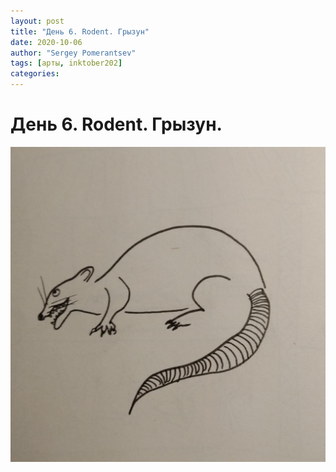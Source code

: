 ```yaml
---
layout: post
title: "День 6. Rodent. Грызун"
date: 2020-10-06
author: "Sergey Pomerantsev"
tags: [арты, inktober202]
categories:
---
```


# День 6. Rodent. Грызун.

![](/assets/images/_inktober20-6.jpg)
